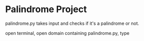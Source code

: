 # Palindrome Project

palindrome.py takes input and checks if it's a palindrome or not.

open terminal, open domain containing palindrome.py, type <PYTHON3 PALINDROME.PY>
